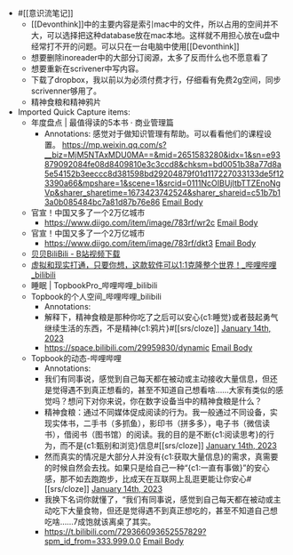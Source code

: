 - #[[意识流笔记]] 
    - [[Devonthink]]中的主要内容是索引mac中的文件，所以占用的空间并不大，可以选择把这种database放在mac本地。这样就不用担心放在u盘中经常打不开的问题。可以只在一台电脑中使用[[Devonthink]]
    - 想要删除inoreader中的大部分订阅源，太多了反而什么也不愿意看了
    - 想要重新在scrivener中写内容。
    - 下载了dropbox，我以前以为必须付费才行，仔细看有免费2g空间，同步scrivenner够用了。
    - 精神食粮和精神鸦片
- Imported Quick Capture items:
    - 年度盘点 | 最值得读的5本书 · 商业管理篇
        - Annotations:
感觉对于做知识管理有帮助。可以看看他们的课程设置。
https://mp.weixin.qq.com/s?__biz=MjM5NTAxMDU0MA==&mid=2651583280&idx=1&sn=e93879092084fe08d8409810e3c3ccd8&chksm=bd0051b38a77d8a5e54152b3eeccc8d381598bd29204879f01d117227033133de5f123390a66&mpshare=1&scene=1&srcid=0111NcOIBUjItbTTZEnoNgVp&sharer_sharetime=1673423742524&sharer_shareid=c51b7b13a0b085484bc7a81d87b76e86 [Email Body](https://files.todoist.com/Wk8_68VTzBfgdDndzZfMXkMLH9M80aOH9Ku2dllcZ56pKu3ARhegovxTMFR4-4_J/by/21878347/as/file.html)
    - 官宣！中国又多了一个2万亿城市
        - https://www.diigo.com/item/image/783rf/wr2c [Email Body](https://files.todoist.com/Il6pVaAKwMmjm4OKnZ0ZFv31g5gQ2oBCLN6RQLsB0CPxi3RoYVl4SEFOMAHkPDU6/by/21878347/as/file.html)
    - 官宣！中国又多了一个2万亿城市
        - https://www.diigo.com/item/image/783rf/dkt3 [Email Body](https://files.todoist.com/LUfVHW_pbR4BL2etqa-KVYUH68eCvXKOR-y-IHMHEnuMCUXe8UHKNNFrmk-Do3xw/by/21878347/as/file.html)
    - [贝贝BiliBili - B站视频下载](https://xbeibeix.com/api/bilibili/) 
    - [虚拟和现实打通，只要你想，这款软件可以1:1克隆整个世界！_哔哩哔哩_bilibili](https://www.bilibili.com/video/BV1BF411778w/?vd_source=3d8ccab137cc879b5f9cbc14d68843ab)
    - 睡眠 | TopbookPro_哔哩哔哩_bilibili
    - Topbook的个人空间_哔哩哔哩_bilibili
        - Annotations:
        - 解释下，精神食粮是那种你吃了之后可以安心{c1:睡觉}或者鼓起勇气继续生活的东西，不是精神{c1:鸦片}#[[srs/cloze]]
[January 14th, 2023](https://roamresearch.com/#/app/xinyiheng/page/eQWxlmjR9)
        - https://space.bilibili.com/29959830/dynamic [Email Body](https://files.todoist.com/WFd366_mOpLl0okTYaoNf8xqH6tp0bP6bFekhvahLL2beSToS1f9KrgZJo8L538c/by/21878347/as/file.html)
    - Topbook的动态-哔哩哔哩
        - Annotations:
        - 我们有同事说，感觉到自己每天都在被动或主动接收大量信息，但还是觉得遇不到真正想看的，甚至不知道自己想看啥……大家有类似的感觉吗？想问下对你来说，你在数字设备当中的精神食粮是什么？
        - 精神食粮：通过不同媒体促成阅读的行为。我一般通过不同设备，实现实体书，二手书（多抓鱼），影印书（拼多多），电子书（微信读书），借阅书（图书馆）的阅读。我的目的是不断{c1:阅读思考}的行为，而不是{c1:甄别和浏览}信息#[[srs/cloze]]
[January 14th, 2023](https://roamresearch.com/#/app/xinyiheng/page/bzfkYXTeT)
        - 然而真实的情况是大部分人并没有{c1:获取大量信息}的需求，真需要的时候自然会去找。如果只是给自己一种“{c1:一直有事做}”的安心感，那不如去跑跑步，比成天在互联网上乱逛更能让你安心#[[srs/cloze]]
[January 14th, 2023](https://roamresearch.com/#/app/xinyiheng/page/bzfkYXTeT)
        - 我换下名词你就懂了，“我们有同事说，感觉到自己每天都在被动或主动吃下大量食物，但还是觉得遇不到真正想吃的，甚至不知道自己想吃啥……7成饱就该离桌了其实。
        - https://t.bilibili.com/729366093652557829?spm_id_from=333.999.0.0 [Email Body](https://files.todoist.com/MV5hOjkeQW3TH5HVXAVyC8XCGfCeSIEdQWBZcgQbhSpSAmO55b091GJfc7APmjae/by/21878347/as/file.html)
